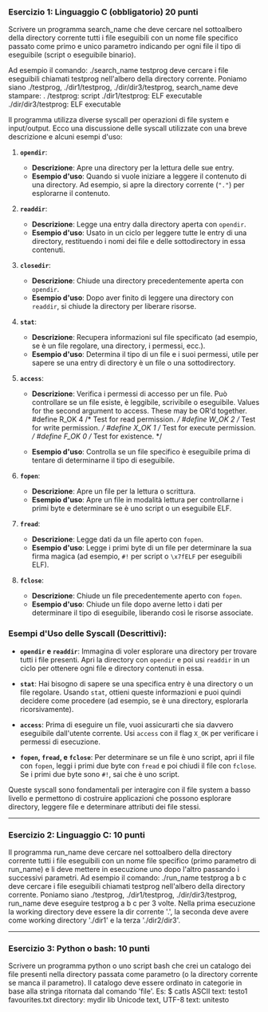 ### Esercizio 1: Linguaggio C (obbligatorio) 20 punti
Scrivere un programma search_name che deve cercare nel sottoalbero della directory corrente tutti i
file eseguibili con un nome file specifico passato come primo e unico parametro indicando per ogni
file il tipo di eseguibile (script o eseguibile binario).

Ad esempio il comando:
./search_name testprog
    deve cercare i file eseguibili chiamati testprog nell'albero della directory corrente. Poniamo
siano ./testprog, ./dir1/testprog, ./dir/dir3/testprog, search_name deve stampare:
. /testprog: script
./dir1/testprog: ELF executable
./dir/dir3/testprog: ELF executable

Il programma utilizza diverse syscall per operazioni di file system e input/output. Ecco una discussione delle syscall utilizzate con una breve descrizione e alcuni esempi d'uso:

1. **`opendir`**:
   - **Descrizione**: Apre una directory per la lettura delle sue entry.
   - **Esempio d'uso**: Quando si vuole iniziare a leggere il contenuto di una directory. Ad esempio, si apre la directory corrente (`"."`) per esplorarne il contenuto.

2. **`readdir`**:
   - **Descrizione**: Legge una entry dalla directory aperta con `opendir`.
   - **Esempio d'uso**: Usato in un ciclo per leggere tutte le entry di una directory, restituendo i nomi dei file e delle sottodirectory in essa contenuti.

3. **`closedir`**:
   - **Descrizione**: Chiude una directory precedentemente aperta con `opendir`.
   - **Esempio d'uso**: Dopo aver finito di leggere una directory con `readdir`, si chiude la directory per liberare risorse.

4. **`stat`**:
   - **Descrizione**: Recupera informazioni sul file specificato (ad esempio, se è un file regolare, una directory, i permessi, ecc.).
   - **Esempio d'uso**: Determina il tipo di un file e i suoi permessi, utile per sapere se una entry di directory è un file o una sottodirectory.

5. **`access`**:
   - **Descrizione**: Verifica i permessi di accesso per un file. Può controllare se un file esiste, è leggibile, scrivibile o eseguibile.
    Values for the second argument to access.
    These may be OR'd together.  
    #define	R_OK	4		/* Test for read permission.  */
    #define	W_OK	2		/* Test for write permission.  */
    #define	X_OK	1		/* Test for execute permission.  */
    #define	F_OK	0		/* Test for existence.  */

   - **Esempio d'uso**: Controlla se un file specifico è eseguibile prima di tentare di determinarne il tipo di eseguibile.

6. **`fopen`**:
   - **Descrizione**: Apre un file per la lettura o scrittura.
   - **Esempio d'uso**: Apre un file in modalità lettura per controllarne i primi byte e determinare se è uno script o un eseguibile ELF.

7. **`fread`**:
   - **Descrizione**: Legge dati da un file aperto con `fopen`.
   - **Esempio d'uso**: Legge i primi byte di un file per determinare la sua firma magica (ad esempio, `#!` per script o `\x7fELF` per eseguibili ELF).

8. **`fclose`**:
   - **Descrizione**: Chiude un file precedentemente aperto con `fopen`.
   - **Esempio d'uso**: Chiude un file dopo averne letto i dati per determinare il tipo di eseguibile, liberando così le risorse associate.

### Esempi d'Uso delle Syscall (Descrittivi):

- **`opendir` e `readdir`**:
  Immagina di voler esplorare una directory per trovare tutti i file presenti. Apri la directory con `opendir` e poi usi `readdir` in un ciclo per ottenere ogni file e directory contenuti in essa.

- **`stat`**:
  Hai bisogno di sapere se una specifica entry è una directory o un file regolare. Usando `stat`, ottieni queste informazioni e puoi quindi decidere come procedere (ad esempio, se è una directory, esplorarla ricorsivamente).

- **`access`**:
  Prima di eseguire un file, vuoi assicurarti che sia davvero eseguibile dall'utente corrente. Usi `access` con il flag `X_OK` per verificare i permessi di esecuzione.

- **`fopen`, `fread`, e `fclose`**:
  Per determinare se un file è uno script, apri il file con `fopen`, leggi i primi due byte con `fread` e poi chiudi il file con `fclose`. Se i primi due byte sono `#!`, sai che è uno script.

Queste syscall sono fondamentali per interagire con il file system a basso livello e permettono di costruire applicazioni che possono esplorare directory, leggere file e determinare attributi dei file stessi.

<hr>

### Esercizio 2: Linguaggio C: 10 punti
Il programma run_name deve cercare nel sottoalbero della directory corrente tutti i file eseguibili con
un nome file specifico (primo parametro di run_name) e li deve mettere in esecuzione uno dopo l'altro
passando i successivi parametri.
Ad esempio il comando:
./run_name testprog a b c
deve cercare i file eseguibili chiamati testprog nell'albero della directory corrente. Poniamo
siano ./testprog, ./dir1/testprog, ./dir/dir3/testprog, run_name deve eseguire
testprog a b c
per 3 volte. Nella prima esecuzione la working directory deve essere la dir corrente '.', la seconda
deve avere come working directory './dir1' e la terza './dir2/dir3'.

<hr>

### Esercizio 3: Python o bash: 10 punti
Scrivere un programma python o uno script bash che crei un catalogo dei file presenti nella directory
passata come parametro (o la directory corrente se manca il parametro).
Il catalogo deve essere ordinato in categorie in base alla stringa ritornata dal comando 'file'.
Es:
$ catls
ASCII text:
testo1
favourites.txt
directory:
mydir
lib
Unicode text, UTF-8 text:
unitesto
